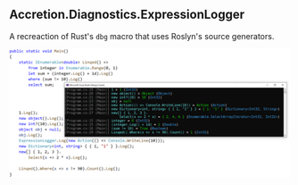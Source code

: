## Accretion.Diagnostics.ExpressionLogger

A recreaction of Rust's `dbg` macro that uses Roslyn's source generators.

![Demo](/.github/Images/ExpressionLoggerDemo.png)
